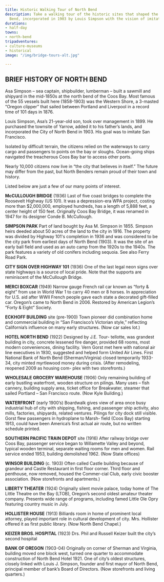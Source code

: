 ```yaml
---
title: Historic Walking Tour of North Bend
description: Take a walking tour of the historic sites that shaped the city of North
  Bend, incorporated in 1903 by Louis Simpson with the vision of imitating San Francisco.
durations:
- half-day
towns:
- north-bend
tripadventures:
- culture-museums
- historical
image: "/img/bridge-tours-alt.jpg"

---
```

## BRIEF HISTORY OF NORTH BEND

Asa Simpson – sea captain, shipbuilder, lumberman – built a sawmill and shipyard in the mid-1850s at the north bend of the Coos Bay. Most famous of the 55 vessels built here (1858-1903) was the Western Shore, a 3-masted “Oregon clipper” that sailed between Portland and Liverpool in a record time of 101 days in 1876.

Louis Simpson, Asa’s 21-year-old son, took over management in 1899. He purchased the townsite of Yarrow, added it to his father’s lands, and incorporated the City of North Bend in 1903. His goal was to imitate San Francisco.

Isolated by difficult terrain, the citizens relied on the waterways to carry cargo and passengers to points on the bay or sloughs. Ocean-going ships navigated the treacherous Coos Bay bar to access other ports.

Nearly 10,000 citizens now live in “the city that believes in itself.” The future may differ from the past, but North Benders remain proud of their town and history.

Listed below are just a few of our many points of interest.

**McCULLOUGH BRIDGE** (1936) Last of five coast bridges to complete the Roosevelt Highway (US 101). It was a depression-era WPA project, costing more than  $2,000,000, employed hundreds, has a length of 5,888 feet, a center height of 150 feet. Originally Coos Bay Bridge, it was renamed in 1947 for its designer Conde B. McCullough.

**SIMPSON PARK** Part of land bought by Asa M. Simpson in 1855. Simpson heirs deeded about 50 acres of the land to the city in 1916. The property was divided by Highway 101's completion in 1936 and was considered to be the city park from earliest days of North Bend (1903). It was the site of an early ball field and used as an auto camp from the 1920s to the 1940s. The park features a variety of old conifers including sequoia. See also Ferry Road Park.

**CITY SIGN OVER HIGHWAY 101** (1936) One of the last legal neon signs over state highways is a source of local pride. Note that the supports are reminiscent of the McCullough Bridge.

**MERCI BOXCAR** (1949) Narrow gauge French rail car known as “forty & eight” from use in World War 1 to carry 40 men or 8 horses. In appreciation for U.S. aid after WWII French people gave each state a decorated gift-filled car. Oregon’s came to North Bend in 2006. Restored by American Legion’s “Forty & Eight” Society.

**ECKHOFF BUILDING** site (pre-1900) Town pioneer did combination home and commercial building in “San Francisco’s Victorian style,” reflecting California’s influence on many early structures. (Now car sales lot.)

**HOTEL NORTH BEND** (1922) Designed by J.E. Tour- tellotte, was grandest building in city, concrete lessened fire danger, provided 68 rooms, most modern conveniences, dining facility. Vern Gorst met here with national air line executives in 1930, suggested and helped form United Air Lines. First National Bank of North Bend (Sherman/Virginia) closed temporarily 1933-34, city minted myrtlewood money during crisis. (After remodeling, reopened 2009 as housing com- plex with two storefronts.)

**WHOLESALE GROCERY WAREHOUSE** (1906) Only remaining building of early bustling waterfront, wooden structure on pilings. Many uses – fish cannery, building supply area, ticket office for Breakwater, steamer that sailed Portland – San Francisco route. (Now Kyle Building.)

**WATERFRONT** (early 1900’s) Boardwalk gives view of area once busy industrial hub of city with shipping, fishing, and passenger ship activity, also mills, factories, shipyards, related ventures. Pilings for city dock still visible. Gorst flew passengers in hydroplane to Marsh- field (Coos Bay) starting 1913, could have been America’s first actual air route, but no written schedule printed.

**SOUTHERN PACIFIC TRAIN DEPOT** site (1916) After railway bridge over Coos Bay, passenger service began to Willamette Valley and beyond, typical wooden terminal, separate waiting rooms for men and women. Rail service ended 1953, building demolished 1962. (Now State offices)

**WINSOR BUILDING** (c. 1903) Often called Castle building because of grandeur and Castle Restaurant in first floor corner. Third floor and penthouse, now removed, housed the Commer-cial Club, early civic booster association. (Now storefronts and apartments.)

**LIBERTY THEATER** (1924) Originally silent movie palace, today home of The Little Theatre on the Bay (LTOB), Oregon’s second oldest amateur theater company. Presents wide range of programs, including famed Little Ole Opry featuring country music in July.

**HOLLISTER HOUSE** (1913) Billiards room in home of prominent local attorney, played important role in cultural development of city. Mrs. Hollister offered it as first public library. (Now North Bend Chapel.)

**KEIZER BROS. HOSPITAL** (1923) Drs. Phil and Russell Keizer built the city’s second hospital

**BANK OF OREGON** (1903-04) Originally on corner of Sherman and Virginia, building moved one block west, turned one quarter to accommodate construction of North Bend Hotel 1921. One of city’s oldest structures, closely linked with Louis J. Simpson, founder and first mayor of North Bend, principal member of bank’s Board of Directors. (Now storefronts and living quarters.)